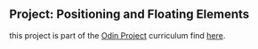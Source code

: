 ## Project: Positioning and Floating Elements

this project is part of the [Odin Project](https://www.theodinproject.com/) curriculum find [here](https://www.theodinproject.com/paths/full-stack-ruby-on-rails/courses/html-and-css/lessons/positioning-and-floating-elements).